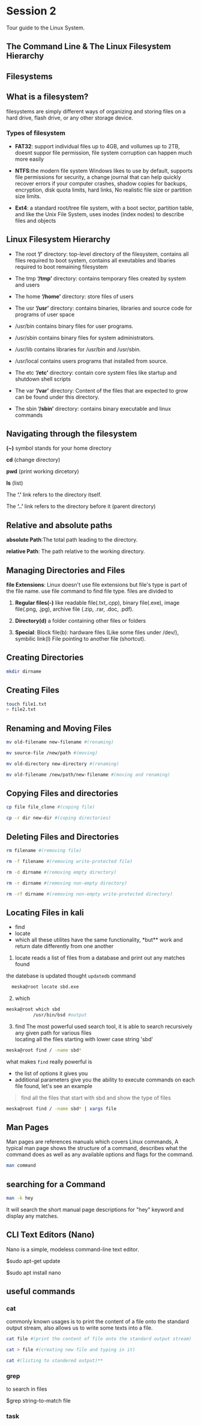 # Session 2

Tour guide to the Linux System.

## The Command Line & The Linux Filesystem Hierarchy

## Filesystems

## What is a filesystem?

filesystems are simply different ways of organizing and storing
files on a hard drive, flash drive, or any other storage device.

### Types of filesystem

- **FAT32**: support individual files up to 4GB, and vollumes up to 2TB, doesnt suppor file permission,
  file system corruption can happen much more easily

- **NTFS**:the modern file system Windows likes to use by default, supports file permissions for security,
  a change journal that can help quickly recover errors if your computer crashes, shadow copies for backups,
  encryption, disk quota limits, hard links, No realistic file size or partition size limits.

- **Ext4**: a standard root/tree file system, with a boot sector, partition table, and like the Unix File System,
  uses inodes (index nodes) to describe files and objects

## Linux Filesystem Hierarchy

- The root **‘/’** directory: top-level directory of the filesystem, contains all files required to boot system, contains all exeutables and libaries required to boot remaining filesystem

- The tmp **‘/tmp’** directory: contains temporary files created by system and users

- The home **‘/home’** directory: store files of users

- The usr **‘/usr’** directory: contains binaries, libraries and source code for programs of user space

- /usr/bin contains binary files for user programs.

- /usr/sbin contains binary files for system administrators.

- /usr/lib contains libraries for /usr/bin and /usr/sbin.

- /usr/local contains users programs that installed from source.

- The etc **‘/etc’** directory: contain core system files like startup and shutdown shell scripts

- The var **‘/var’** directory: Content of the files that are expected to grow can be found under this directory.

- The sbin **‘/sbin’** directory: contains binary executable and linux commands

## Navigating through the filesystem

**(~)** symbol stands for your home directory

**cd** (change directory)

**pwd** (print working dircetory)

**ls** (list)

The **‘.’** link refers to the directory itself.

The **‘..’** link refers to the directory before it (parent directory)

## Relative and absolute paths

**absolute Path**:The total path leading to the directory.

**relative Path**: The path relative to the working directory.

## Managing Directories and Files

**file Extensions**: Linux doesn't use file extensions but file's type is part of the file name. use file command to find file type. files are divided to

1. **Regular files(-)** like readable file(.txt,.cpp), binary file(.exe), image file(.png, .jpg), archive file (.zip, .rar, .doc, .pdf).

2. **Directory(d)** a folder containing other files or folders

3. **Special**: Block file(b): hardware files (Like some files under /dev/), symbilic link(l) File pointing to another file (shortcut).

## Creating Directories

```bash
mkdir dirname
```

## Creating Files

```bash
touch file1.txt
> file2.txt
```

## Renaming and Moving Files

```bash
mv old-filename new-filename #(renaming)

mv source-file /new/path #(moving)

mv old-directory new-directory #(renaming)

mv old-filename /new/path/new-filename #(moving and renaming)
```

## Copying Files and directories

```bash
cp file file_clone #(coping file)

cp -r dir new-dir #(coping directories)
```

## Deleting Files and Directories

```bash
rm filename #(removing file)

rm -f filename #(removing write-protected file)

rm -d dirname #(removing empty directory)

rm -r dirname #(removing non-empty directory)

rm -rf dirname #(removing non-empty write-protected directory)

```

## Locating Files in kali

- find
- locate
- which
  all these utilites have the same functionality, \*but\*\* work and return date differently from one another

1. locate
   reads a list of files from a database and print out any matches found

the datebase is updated thought `updatedb` command

```bash
  meska@root locate sbd.exe
```

2. which

```bash
meska@root which sbd
          /usr/bin/bsd #output
```

3. find
   The most powerful used search tool, it is able to search recursively any given path for various files <br>
   locating all the files starting with lower case string 'sbd'

```bash
meska@root find / -name sbd*
```

what makes `find` really powerful is

- the list of options it gives you
- additional parameters give you the ability to execute commands on each file found, let's see an example

> find all the files that start with sbd and show the type of files

```bash
meska@root find / -name sbd* | xargs file

```

## Man Pages

Man pages are references manuals which covers Linux commands, A typical man page shows the structure of a command, describes what the command does as well as any available options and flags for the command.

```bash
man command
```

## searching for a Command

```bash
man -k hey
```

It will search the short manual page descriptions for "hey" keyword and display any matches.

## CLI Text Editors (Nano)

Nano is a simple, modeless command-line text editor.

$sudo apt-get update

$sudo apt install nano

## useful commands

### cat

commonly known usages is to print the content of a file onto the standard output stream, also allows us to write some texts into a file.

```bash
cat file #(print the content of file onto the standard output stream)

cat > file #(creating new file and typing in it)

cat #(listing to standered output)**
```

### grep

to search in files

$grep string-to-match file

### task
